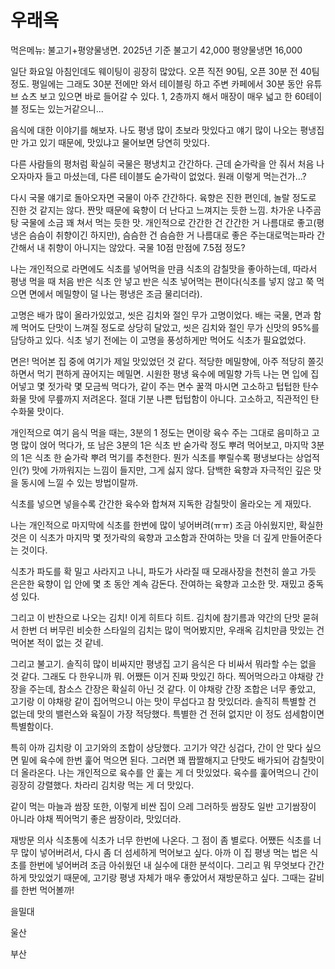 # 우래옥

먹은메뉴: 불고기+평양물냉면. 2025년 기준 불고기 42,000 평양물냉면 16,000

일단 화요일 아침인데도 웨이팅이 굉장히 많았다. 오픈 직전 90팀, 오픈 30분 전 40팀 정도.
평일에는 그래도 30분 전에만 와서 테이블링 하고 주변 카페에서 30분 동안 유튜브 쇼츠 보고 있으면 바로 들어갈 수 있다. 1, 2층까지 해서 매장이 매우 넓고 한 60테이블 정도는 있는거같으니...

음식에 대한 이야기를 해보자.
나도 평냉 많이 초보라 맛있다고 얘기 많이 나오는 평냉집만 가고 있기 때문에, 맛있냐고 물어보면 당연히 맛있다.

다른 사람들의 평처럼 확실히 국물은 평냉치고 간간하다. 근데 숟가락을 안 줘서 처음 나오자마자 들고 마셨는데, 다른 테이블도 숟가락이 없었다. 원래 이렇게 먹는건가...?

다시 국물 얘기로 돌아오자면 국물이 아주 간간하다. 육향은 진한 편인데, 놀랄 정도로 진한 것 같지는 않다. 짠맛 때문에 육향이 더 난다고 느껴지는 듯한 느낌. 차가운 나주곰탕 국물에 소금 꽤 쳐서 먹는 듯한 맛. 개인적으로 간간한 건 간간한 거 나름대로 좋고(평냉은 슴슴이 취향이긴 하지만), 슴슴한 건 슴슴한 거 나름대로 좋은 주는대로먹는파라 간간해서 내 취향이 아니지는 않았다. 국물 10점 만점에 7.5점 정도?

나는 개인적으로 라면에도 식초를 넣어먹을 만큼 식초의 감칠맛을 좋아하는데, 따라서 평냉 먹을 때 처음 반은 식초 안 넣고 반은 식초 넣어먹는 편이다(식초를 넣지 않고 쭉 먹으면 면에서 메밀향이 덜 나는 평냉은 조금 물리더라).

고명은 배가 많이 올라가있었고, 씻은 김치와 절인 무가 고명이었다. 배는 국물, 면과 함께 먹어도 단맛이 느껴질 정도로 상당히 달았고, 씻은 김치와 절인 무가 신맛의 95%를 담당하고 있다. 식초 넣기 전에는 이 고명을 풍성하게만 먹어도 식초가 필요없었다.

면은! 먹어본 집 중에 여기가 제일 맛있었던 것 같다. 적당한 메밀향에, 아주 적당히 쫄깃하면서 먹기 편하게 끊어지는 메밀면. 시원한 평냉 육수에 메밀향 가득 나는 면 입에 집어넣고 몇 젓가락 몇 모금씩 먹다가, 같이 주는 면수 꿀꺽 마시면 고소하고 텁텁한 탄수화물 맛에 무릎까지 저려온다. 절대 기분 나쁜 텁텁함이 아니다. 고소하고, 직관적인 탄수화물 맛이다.

개인적으로 여기 음식 먹을 때는, 3분의 1 정도는 면이랑 육수 주는 그대로 음미하고 고명 많이 얹어 먹다가, 또 남은 3분의 1은 식초 반 숟가락 정도 뿌려 먹어보고, 마지막 3분의 1은 식초 한 숟가락 뿌려 먹기를 추천한다. 뭔가 식초를 뿌릴수록 평냉보다는 상업적인(?) 맛에 가까워지는 느낌이 들지만, 그게 싫지 않다. 담백한 육향과 자극적인 깊은 맛을 동시에 느낄 수 있는 방법이랄까.

식초를 넣으면 넣을수록 간간한 육수와 합쳐져 지독한 감칠맛이 올라오는 게 재밌다.

나는 개인적으로 마지막에 식초를 한번에 많이 넣어버려(ㅠㅠ) 조금 아쉬웠지만, 확실한 것은 이 식초가 마지막 몇 젓가락의 육향과 고소함과 잔여하는 맛을 더 깊게 만들어준다는 것이다.

식초가 파도를 확 밀고 사라지고 나니, 파도가 사라질 때 모래사장을 천천히 쓸고 가듯 은은한 육향이 입 안에 몇 초 동안 계속 감돈다. 잔여하는 육향과 고소한 맛. 재밌고 중독성 있다.

그리고 이 반찬으로 나오는 김치! 이게 히트다 히트. 김치에 참기름과 약간의 단맛 묻혀서 한번 더 버무린 비슷한 스타일의 김치는 많이 먹어봤지만, 우래옥 김치만큼 맛있는 건 먹어본 적이 없는 것 같네.

그리고 불고기. 솔직히 많이 비싸지만 평냉집 고기 음식은 다 비싸서 뭐라할 수는 없을 것 같다. 그래도 다 한우니까 뭐.
어쨌든 이거 진짜 맛있긴 하다. 찍어먹으라고 야채랑 간장을 주는데, 참소스 간장은 확실히 아닌 것 같다. 이 야채랑 간장 조합은 너무 좋았고, 고기랑 이 야채랑 같이 집어먹으니 아는 맛이 무섭다고 참 맛있더라. 솔직히 특별할 건 없는데 맛의 밸런스와 육질이 가장 적당했다. 특별한 건 전혀 없지만 이 정도 섬세함이면 특별함이다.

특히 아까 김치랑 이 고기와의 조합이 상당했다. 고기가 약간 싱겁다, 간이 안 맞다 싶으면 밑에 육수에 한번 훑어 먹으면 된다. 그러면 꽤 짭짤해지고 단맛도 배가되어 감칠맛이 더 올라온다. 나는 개인적으로 육수를 안 훑는 게 더 맛있었다. 육수를 훑어먹으니 간이 굉장히 강렬했다. 차라리 김치랑 먹는 게 더 맛있다.

같이 먹는 마늘과 쌈장 또한, 이렇게 비싼 집이 으레 그러하듯 쌈장도 일반 고기쌈장이 아니라 야채 찍어먹기 좋은 쌈장이라, 맛있더라.

재방문 의사
식초통에 식초가 너무 한번에 나온다. 그 점이 좀 별로다. 어쨌든 식초를 너무 많이 넣어버려서, 다시 좀 더 섬세하게 먹어보고 싶다. 아까 이 집 평냉 먹는 법은 식초를 한번에 넣어버려 조금 아쉬웠던 내 실수에 대한 분석이다. 그리고 뭐 무엇보다 간간하게 맛있었기 때문에, 고기랑 평냉 자체가 매우 좋았어서 재방문하고 싶다. 그때는 갈비를 한번 먹어볼까!

을밀대

울산

부산
